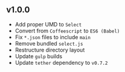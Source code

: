 ## v1.0.0
- Add proper UMD to `Select`
- Convert from `Coffeescript` to `ES6 (Babel)`
- Fix `*.json` files to include `main`
- Remove bundled `select.js`
- Restructure directory layout
- Update `gulp` builds
- Update `tether` dependency to `v0.7.2`
